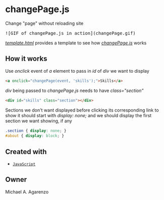# changePage.js

Change "page" without reloading site

<kbd>
![GIF of changePage.js in action](changePage.gif)
</kbd>

[*template.html*](https://github.com/magarenzo/change-page/blob/master/template.html) provides a template to see how [*changePage.js*](https://github.com/magarenzo/change-page/blob/master/changePage.js) works

## How it works

Use *onclick* event of *a* element to pass in *id* of *div* we want to display

```html
<a onclick="changePage(event, 'skills');">Skills</a>
```

*div* being passed to *changePage.js* needs to have *class="section"*

```html
<div id="skills" class="section"></div>
```

Sections we don't want displayed before clicking its corresponding link to show it should start with *display: none;* and we should display the first section we want showing, if any

```css
.section { display: none; }
#about { display: block; }
```

## Created with

* [`JavaScript`](https://www.javascript.com/)

## Owner

Michael A. Agarenzo
